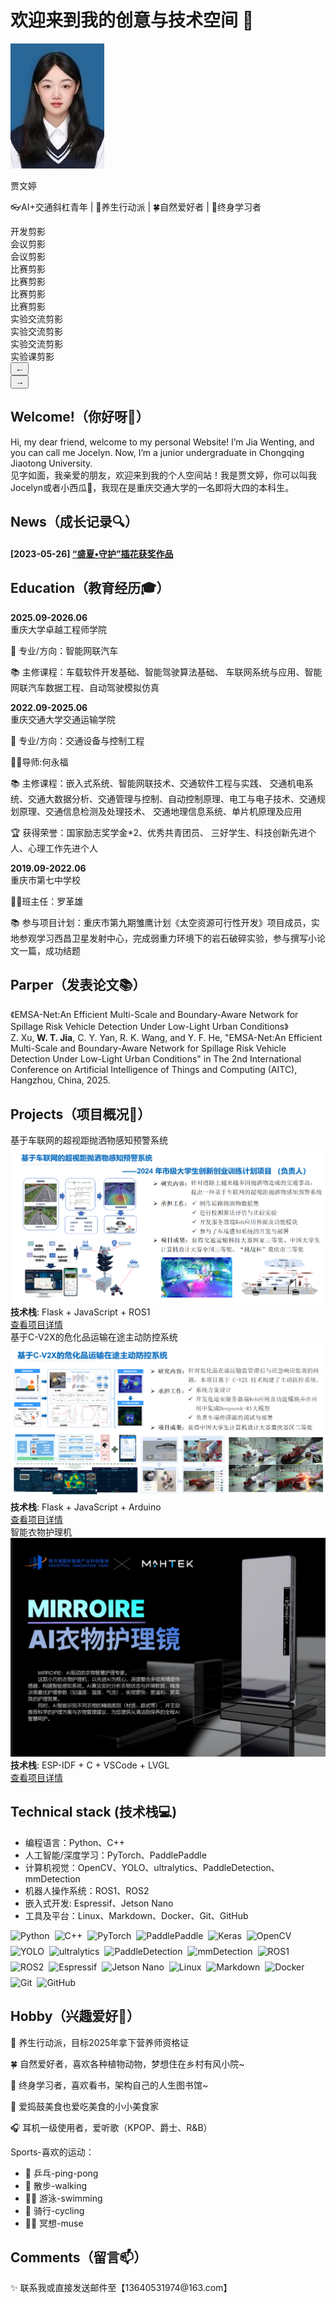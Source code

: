 # 欢迎来到我的创意与技术空间 👋

<div class="profile-header">
  <!-- 左侧头像 -->
  <div class="avatar-section">
    <img src="assets/avatar.jpg" alt="Wenting Jia" class="avatar shadow">
    <p class="tagline">贾文婷</p>
    <p class="tagline">👓AI+交通斜杠青年 | 🍎养生行动派 | 🍀自然爱好者 | 📘终身学习者</p>
  </div>
  
  <!-- 右侧轮播相册 -->
  <div class="gallery-section">
    <div class="gallery-carousel">
      <div class="gallery-item" style="background-image: url('assets/gallery11.jpg')">
        <div class="gallery-caption">开发剪影</div>
      </div>
      <div class="gallery-item" style="background-image: url('assets/gallery1.jpg')">
        <div class="gallery-caption">会议剪影</div>
      </div>
      <div class="gallery-item" style="background-image: url('assets/gallery2.jpg')">
        <div class="gallery-caption">会议剪影</div>
      </div>
      <div class="gallery-item" style="background-image: url('assets/gallery3.jpg')">
        <div class="gallery-caption">比赛剪影</div>
      </div>
      <div class="gallery-item" style="background-image: url('assets/gallery4.jpg')">
        <div class="gallery-caption">比赛剪影</div>
      </div>
      <div class="gallery-item" style="background-image: url('assets/gallery5.jpg')">
        <div class="gallery-caption">比赛剪影</div>
      </div>
      <div class="gallery-item" style="background-image: url('assets/gallery6.jpg')">
        <div class="gallery-caption">比赛剪影</div>
      </div>
      <div class="gallery-item" style="background-image: url('assets/gallery7.jpg')">
        <div class="gallery-caption">实验交流剪影</div>
      </div>
      <div class="gallery-item" style="background-image: url('assets/gallery8.jpg')">
        <div class="gallery-caption">实验交流剪影</div>
      </div>
      <div class="gallery-item" style="background-image: url('assets/gallery9.jpg')">
        <div class="gallery-caption">实验交流剪影</div>
      </div>
      <div class="gallery-item" style="background-image: url('assets/gallery10.jpg')">
        <div class="gallery-caption">实验课剪影</div>
      </div>
    </div>
    <div class="gallery-controls">
      <button class="gallery-prev">←</button>
      <div class="gallery-indicators"></div>
      <button class="gallery-next">→</button>
    </div>
  </div>
</div>

## <strong>Welcome!（你好呀💜）</strong>
<div class="grid-card about-card">
<div class="skill-table">
    <div>Hi, my dear friend, welcome to my personal Website! I’m Jia Wenting, and you can call me Jocelyn. Now, I’m a junior undergraduate in Chongqing Jiaotong University.</div> 
    <div>见字如面，我亲爱的朋友，欢迎来到我的个人空间站！我是贾文婷，你可以叫我Jocelyn或者小西瓜🍉，我现在是重庆交通大学的一名即将大四的本科生。</div>
</div>
</div>

## <strong>News（成长记录🔍）</strong>
<div class="grid-card about-card">
  <div class="skill-table">
    <div><h4 style="font-weight: bolder;">[2023-05-26] <a href="https://news.cqjtu.edu.cn/info/1023/51245.htm">“盛夏•守护”插花获奖作品</a></h4></div>
  </div>
</div>

## <strong>Education（教育经历🎓）</strong>
<div class="grid-card thoughts-card">       
            <div class="edu-container">
                <!-- 本科经历 -->
                <div class="edu-card">
                    <!-- 重庆大学交换学习 -->
                    <div class="edu-row">
                        <div class="edu-period"><strong>2025.09-2026.06</strong></div>
                        <div class="edu-info">
                            <div class="institution">重庆大学卓越工程师学院</div>
                            <div class="details">
                                <p><i class="fas fa-book-open"></i>📖 专业/方向：智能网联汽车</p>
                                <p><i class="fas fa-book-open"></i>📚 主修课程：车载软件开发基础、智能驾驶算法基础、
                                车联网系统与应用、智能网联汽车数据工程、自动驾驶模拟仿真</p>
                            </div>
                        </div>
                    </div>
                    <!-- 重庆交通大学本科 -->
                    <div class="edu-row">
                        <div class="edu-period"><strong>2022.09-2025.06</strong></div>
                        <div class="edu-info">
                            <div class="institution">重庆交通大学交通运输学院</div>
                            <div class="details">
                                <p><i class="fas fa-book-open"></i> 📖 专业/方向：交通设备与控制工程</p>
                                <p><i class="fas fa-user-graduate"></i> 🧑‍🏫导师:何永福</p>
                                <p><i class="fas fa-book-open"></i> 📚 主修课程：嵌入式系统、智能网联技术、交通软件工程与实践、
                                交通机电系统、交通大数据分析、交通管理与控制、自动控制原理、电工与电子技术、交通规划原理、交通信息检测及处理技术、
                                交通地理信息系统、单片机原理及应用</p>
                                <p><i class="fas fa-book-open"></i>🏆 获得荣誉：国家励志奖学金*2、优秀共青团员、
                                三好学生、科技创新先进个人、心理工作先进个人</p>
                            </div>
                        </div>
                    </div>
                </div>
                <!-- 高中经历 -->
                <div class="edu-card">
                    <div class="edu-row">
                        <div class="edu-period"><strong>2019.09-2022.06</strong></div>
                        <div class="edu-info">
                            <div class="institution">重庆市第七中学校</div>
                            <div class="details">
                                <p><i class="fas fa-chalkboard-teacher"></i> 🧑‍🏫班主任：罗革雄</p>
                                <p><i class="fas fa-book-open"></i> 📚 参与项目计划：重庆市第九期雏鹰计划《太空资源可行性开发》项目成员，实地参观学习西昌卫星发射中心，完成弱重力环境下的岩石破碎实验，参与撰写小论文一篇，成功结题</p>
                            </div>
                        </div>
                    </div>
                </div>
            </div>
</div>


## <strong>Parper（发表论文📚）</strong>
<div class="grid-card thoughts-card">
<div class="thoughts-grid">

<div class="thought-card">
<div class="thought-header">《EMSA-Net:An Efficient Multi-Scale and Boundary-Aware Network for Spillage Risk Vehicle Detection Under Low-Light Urban Conditions》</div>Z. Xu,<strong> W. T. Jia</strong>, C. Y. Yan, R. K. Wang, and Y. F. He, "EMSA-Net:An Efficient Multi-Scale and Boundary-Aware Network for Spillage Risk Vehicle Detection Under Low-Light Urban Conditions" in The 2nd International Conference on Artificial Intelligence of Things and Computing (AITC), Hangzhou, China, 2025. </div>

</div>
</div>

## <strong>Projects（项目概况🤖）</strong>
<div class="grid-card projects-card">
<div class="project-grid">
        <div class="project-vertical">
            <div class="project-card-vertical">
                <div class="project-header-vertical">基于车联网的超视距抛洒物感知预警系统</div>
                <div class="project-content-vertical">
                    <img src="assets/project1-thumb.jpg" alt="项目预览图" class="project-image">
                    <div class="project-details-vertical">
                        <div class="project-highlight">
                            <span class="project-tech"><strong>技术栈</strong></span>: Flask + JavaScript + ROS1
                        </div>
                    </div>
                    <a href="/projects/project1" class="md-button">查看项目详情</a>
                </div>
            </div>
            <div class="project-card-vertical">
                <div class="project-header-vertical">基于C-V2X的危化品运输在途主动防控系统</div>
                <div class="project-content-vertical">
                    <img src="assets/project2-thumb.jpg" alt="项目预览图" class="project-image">
                    <div class="project-details-vertical">
                        <div class="project-highlight">
                            <span class="project-tech"><strong>技术栈</strong></span>: Flask + JavaScript + Arduino
                        </div>
                    </div>
                    <a href="/projects/project2" class="md-button">查看项目详情</a>
                </div>
            </div>
            <div class="project-card-vertical">
                <div class="project-header-vertical">智能衣物护理机</div>
                <div class="project-content-vertical">
                    <img src="assets/project3-thumb.jpg" alt="项目预览图" class="project-image">
                    <div class="project-details-vertical">
                        <div class="project-highlight">
                            <span class="project-tech"><strong>技术栈</strong></span>: ESP-IDF + C + VSCode + LVGL
                        </div>
                    </div>
                    <a href="/projects/project3" class="md-button">查看项目详情</a>
                </div>
            </div>
        </div>
</div>
</div>

## **Technical stack (技术栈💻)**
<div class="grid-card thoughts-card">
<ul>
<li> 编程语言：Python、C++ </li>    
<li> 人工智能/深度学习：PyTorch、PaddlePaddle </li>
<li> 计算机视觉：OpenCV、YOLO、ultralytics、PaddleDetection、mmDetection </li>
<li> 机器人操作系统：ROS1、ROS2 </li>
<li> 嵌入式开发: Espressif、Jetson Nano </li>
<li> 工具及平台：Linux、Markdown、Docker、Git、GitHub </li>
</ul>
<div style="display: flex; align-items: center; justify-content: flex-start; flex-wrap: wrap; gap: 8px;">
    <img src="https://img.shields.io/badge/Python-3776AB?logo=python&logoColor=white" alt="Python">
    <img src="https://img.shields.io/badge/C%2B%2B-00599C?logo=cplusplus&logoColor=white" alt="C++">
    <img src="https://img.shields.io/badge/PyTorch-%23EE4C2C.svg?logo=PyTorch&logoColor=white" alt="PyTorch">
    <img src="https://img.shields.io/badge/PaddlePaddle-2E72D9?logo=PaddlePaddle&logoColor=white" alt="PaddlePaddle">
    <img src="https://img.shields.io/badge/Keras-%23D00000.svg?logo=Keras&logoColor=white" alt="Keras">
    <img src="https://img.shields.io/badge/OpenCV-5C3EE8?logo=OpenCV&logoColor=white" alt="OpenCV">
    <img src="https://img.shields.io/badge/YOLO-00FFFF?logo=YOLO&logoColor=black" alt="YOLO">
    <img src="https://img.shields.io/badge/ultralytics-0052FF?logo=ultralytics&logoColor=white" alt="ultralytics">
    <img src="https://img.shields.io/badge/PaddleDetection-2E72D9?logo=PaddlePaddle&logoColor=white" alt="PaddleDetection">
    <img src="https://img.shields.io/badge/mmDetection-FF7D00?logo=open-mmlab&logoColor=white" alt="mmDetection">
    <img src="https://img.shields.io/badge/ROS1-22314E?logo=ROS&logoColor=white" alt="ROS1">
    <img src="https://img.shields.io/badge/ROS2-0A95BF?logo=ROS&logoColor=white" alt="ROS2">
    <img src="https://img.shields.io/badge/Espressif-red" alt="Espressif">
    <img src="https://img.shields.io/badge/Jetson%20Nano-40826D?logo=NVIDIA&logoColor=white" alt="Jetson Nano">
    <img src="https://img.shields.io/badge/Linux-FCC624?logo=linux&logoColor=black" alt="Linux">
    <img src="https://img.shields.io/badge/Markdown-000000?logo=markdown&logoColor=white" alt="Markdown">
    <img src="https://img.shields.io/badge/Docker-2496ED?logo=docker&logoColor=white" alt="Docker">
    <img src="https://img.shields.io/badge/Git-F05032?logo=git&logoColor=white" alt="Git">
    <img src="https://img.shields.io/badge/GitHub-181717?logo=github&logoColor=white" alt="GitHub">
</div>
</div>

## **Hobby（兴趣爱好🎨）**
<div class="grid-card thoughts-card">
<p>🍎 养生行动派，目标2025年拿下营养师资格证</p>
<p>🍀 自然爱好者，喜欢各种植物动物，梦想住在乡村有风小院~</p>
<p>📘 终身学习者，喜欢看书，架构自己的人生图书馆~</p>
<p>🍕 爱捣鼓美食也爱吃美食的小小美食家</p>
<p>🎧 耳机一级使用者，爱听歌（KPOP、爵士、R&B）</p>

<p>Sports-喜欢的运动：</p>
<ul>
<li>🏸 乒乓-ping-pong</li>
<li>🚶 散步-walking</li>
<li>🏊‍♀️ 游泳-swimming</li>
<li>🚴 骑行-cycling</li>
<li>🧘‍♀️ 冥想-muse</li>
</ul>
</div>


## <strong>Comments（留言📫）</strong>
<div class="grid-card cta-card">
<section class="cta-section">
✨ 联系我或直接发送邮件至【13640531974@163.com】
</section>
</div>

